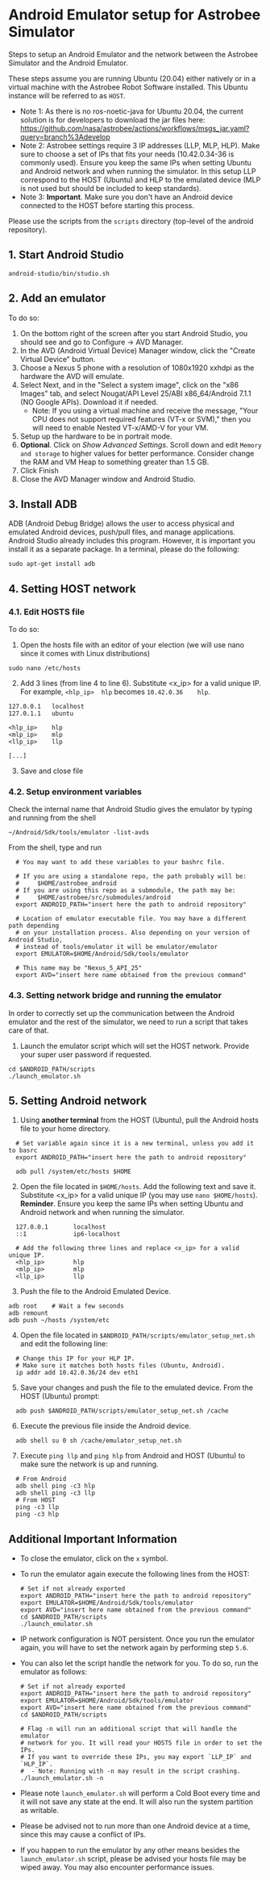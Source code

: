 # Android Emulator setup for Astrobee Simulator

Steps to setup an Android Emulator and the network between the Astrobee
Simulator and the Android Emulator.

These steps assume you are running Ubuntu (20.04) either natively or in a 
virtual machine with the Astrobee Robot Software installed. This Ubuntu instance will be referred to as `HOST`.

 - Note 1: As there is no ros-noetic-java for Ubuntu 20.04, the current solution is for
     developers to download the jar files here:
     https://github.com/nasa/astrobee/actions/workflows/msgs_jar.yaml?query=branch%3Adevelop
 - Note 2: Astrobee settings require 3 IP addresses (LLP, MLP, HLP). Make sure
     to choose a set of IPs that fits your needs (10.42.0.34-36 is commonly used).
     Ensure you keep the same IPs when setting Ubuntu and Android network and
     when running the simulator. In this setup LLP correspond to the HOST (Ubuntu)
     and HLP to the emulated device (MLP is not used but should be included to keep
     standards).
 - Note 3: **Important**. Make sure you don't have an Android device connected to the HOST before starting this process.
   
Please use the scripts from the `scripts` directory (top-level of the android
repository).

## 1. Start Android Studio

  ```shell
  android-studio/bin/studio.sh
  ```
## 2. Add an emulator

To do so:
1. On the bottom right of the screen after you start Android Studio, you should see and go to Configure -> AVD Manager.
2. In the AVD (Android Virtual Device) Manager window, click the "Create Virtual
   Device" button.
3. Choose a Nexus 5 phone with a resolution of 1080x1920 xxhdpi as the hardware
   the AVD will emulate.
4. Select Next, and in the "Select a system image", click on the "x86 Images"
   tab, and select Nougat/API Level 25/ABI x86_64/Android 7.1.1 (NO Google APIs).
   Download it if needed.
    - Note: If you using a virtual machine and receive the message, "Your CPU does not support required features (VT-x or SVM)," then you will need to enable Nested VT-x/AMD-V for your VM.
5. Setup up the hardware to be in portrait mode.
6. **Optional**. Click on _Show Advanced Settings_. Scroll down and edit
   `Memory and storage` to higher values for better performance. Consider change
   the RAM and VM Heap to something greater than 1.5 GB.
7. Click Finish
8. Close the AVD Manager window and Android Studio.

## 3. Install ADB
ADB (Android Debug Bridge) allows the user to access physical and emulated
Android devices, push/pull files, and manage applications. Android Studio
already includes this program. However, it is important you install it as a
separate package. In a terminal, please do the following:

```shell
sudo apt-get install adb
```

## 4. Setting HOST network

### 4.1. Edit HOSTS file

To do so:
1. Open the hosts file with an editor of your election (we will use nano since
it comes with Linux distributions)

```shell
sudo nano /etc/hosts
```

2. Add 3 lines (from line 4 to line 6). Substitute <x_ip> for a valid unique IP.
For example, `<hlp_ip>	hlp` becomes `10.42.0.36	hlp`.

```shell
127.0.0.1	localhost
127.0.1.1	ubuntu

<hlp_ip>	hlp
<mlp_ip>	mlp
<llp_ip>	llp

[...]
```

3. Save and close file

### 4.2. Setup environment variables
Check the internal name that Android Studio gives the emulator by typing and
running from the shell
```shell
~/Android/Sdk/tools/emulator -list-avds
```

From the shell, type and run
```shell
  # You may want to add these variables to your bashrc file.

  # If you are using a standalone repo, the path probably will be:
  #     $HOME/astrobee_android
  # If you are using this repo as a submodule, the path may be:
  #     $HOME/astrobee/src/submodules/android
  export ANDROID_PATH="insert here the path to android repository"

  # Location of emulator executable file. You may have a different path depending
  # on your installation process. Also depending on your version of Android Studio,
  # instead of tools/emulator it will be emulator/emulator  
  export EMULATOR=$HOME/Android/Sdk/tools/emulator
  
  # This name may be "Nexus_5_API_25"
  export AVD="insert here name obtained from the previous command"

```

### 4.3. Setting network bridge and running the emulator

In order to correctly set up the communication between the Android emulator and
the rest of the simulator, we need to run a script that takes care of that.

1. Launch the emulator script which will set the HOST network. Provide your
super user password if requested.

```shell
cd $ANDROID_PATH/scripts
./launch_emulator.sh
```

## 5. Setting Android network

1. Using **another terminal** from the HOST (Ubuntu), pull the Android hosts
file to your home directory. 

```shell
  # Set variable again since it is a new terminal, unless you add it to basrc
  export ANDROID_PATH="insert here the path to android repository"

  adb pull /system/etc/hosts $HOME
```

2. Open the file located in `$HOME/hosts`. Add the following text and save it.
Substitute <x_ip> for a valid unique IP (you may use `nano $HOME/hosts`).
**Reminder**. Ensure you keep the same IPs when setting Ubuntu and Android network and
when running the simulator. 

```shell
  127.0.0.1       localhost
  ::1             ip6-localhost

  # Add the following three lines and replace <x_ip> for a valid unique IP.
  <hlp_ip>        hlp
  <mlp_ip>        mlp
  <llp_ip>        llp

```

3. Push the file to the Android Emulated Device.

```shell
adb root	# Wait a few seconds
adb remount
adb push ~/hosts /system/etc
```

4. Open the file located in `$ANDROID_PATH/scripts/emulator_setup_net.sh`
and edit the following line:

```shell
  # Change this IP for your HLP IP.
  # Make sure it matches both hosts files (Ubuntu, Android).
  ip addr add 10.42.0.36/24 dev eth1
```

5. Save your changes and push the file to the emulated device.
From the HOST (Ubuntu) prompt:

```shell
  adb push $ANDROID_PATH/scripts/emulator_setup_net.sh /cache
```

6. Execute the previous file inside the Android device.

```shell
  adb shell su 0 sh /cache/emulator_setup_net.sh
```

7. Execute `ping llp` and `ping hlp` from Android and HOST (Ubuntu) to make sure the
network is up and running.

```shell
  # From Android
  adb shell ping -c3 hlp
  adb shell ping -c3 llp
  # From HOST
  ping -c3 llp
  ping -c3 hlp
```

## Additional Important Information

 - To close the emulator, click on the `x` symbol.

 - To run the emulator again execute the following lines from the HOST:

   ```shell
   # Set if not already exported
   export ANDROID_PATH="insert here the path to android repository"
   export EMULATOR=$HOME/Android/Sdk/tools/emulator
   export AVD="insert here name obtained from the previous command"
   cd $ANDROID_PATH/scripts
   ./launch_emulator.sh
   ```

 - IP network configuration is NOT persistent. Once you run the emulator again,
   you will have to set the network again by performing step `5.6`.

 - You can also let the script handle the network for you. To do so, run the
   emulator as follows:

   ```shell
   # Set if not already exported
   export ANDROID_PATH="insert here the path to android repository"
   export EMULATOR=$HOME/Android/Sdk/tools/emulator
   export AVD="insert here name obtained from the previous command"
   cd $ANDROID_PATH/scripts

   # Flag -n will run an additional script that will handle the emulator
   # network for you. It will read your HOSTS file in order to set the IPs.
   # If you want to override these IPs, you may export `LLP_IP` and `HLP_IP`.
   #  - Note: Running with -n may result in the script crashing.
   ./launch_emulator.sh -n
   ```
   
 - Please note `launch_emulator.sh` will perform a Cold Boot every time and it
   will not save any state at the end. It will also run the system partition as
   writable.

 - Please be advised not to run more than one Android device at a time, since
   this may cause a conflict of IPs.

 - If you happen to run the emulator by any other means besides the
   `launch_emulator.sh` script, please be advised your hosts file may be wiped
   away. You may also encounter performance issues.
